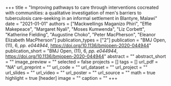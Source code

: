+++
title = "Improving pathways to care through interventions cocreated with communities: a qualitative investigation of men's barriers to tuberculosis care-seeking in an informal settlement in Blantyre, Malawi"
date = "2021-01-01"
authors = ["Mackwellings Maganizo Phiri", "Effie Makepeace", "Margaret Nyali", "Moses Kumwenda", "Liz Corbett", "Katherine Fielding", "Augustine Choko", "Peter MacPherson", "Eleanor Elizabeth MacPherson"]
publication_types = ["2"]
publication = "BMJ Open, (11), 6, _pp. e044944_, https://doi.org/10.1136/bmjopen-2020-044944"
publication_short = "BMJ Open, (11), 6, _pp. e044944_, https://doi.org/10.1136/bmjopen-2020-044944"
abstract = ""
abstract_short = ""
image_preview = ""
selected = false
projects = []
tags = []
url_pdf = "NA"
url_preprint = ""
url_code = ""
url_dataset = ""
url_project = ""
url_slides = ""
url_video = ""
url_poster = ""
url_source = ""
math = true
highlight = true
[header]
image = ""
caption = ""
+++
